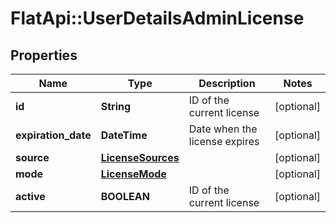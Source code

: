 # FlatApi::UserDetailsAdminLicense

## Properties
Name | Type | Description | Notes
------------ | ------------- | ------------- | -------------
**id** | **String** | ID of the current license | [optional] 
**expiration_date** | **DateTime** | Date when the license expires | [optional] 
**source** | [**LicenseSources**](LicenseSources.md) |  | [optional] 
**mode** | [**LicenseMode**](LicenseMode.md) |  | [optional] 
**active** | **BOOLEAN** | ID of the current license | [optional] 


